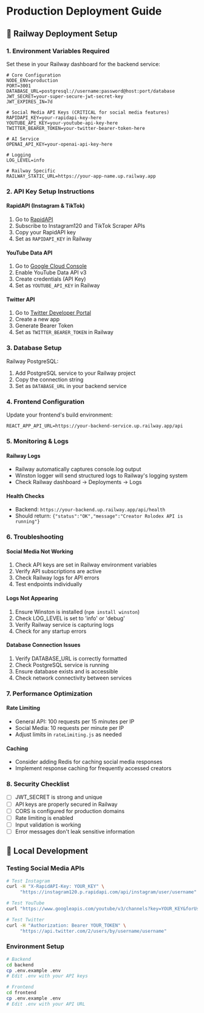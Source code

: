 # Production Deployment Guide

## 🚀 Railway Deployment Setup

### 1. Environment Variables Required

Set these in your Railway dashboard for the backend service:

```env
# Core Configuration
NODE_ENV=production
PORT=3001
DATABASE_URL=postgresql://username:password@host:port/database
JWT_SECRET=your-super-secure-jwt-secret-key
JWT_EXPIRES_IN=7d

# Social Media API Keys (CRITICAL for social media features)
RAPIDAPI_KEY=your-rapidapi-key-here
YOUTUBE_API_KEY=your-youtube-api-key-here
TWITTER_BEARER_TOKEN=your-twitter-bearer-token-here

# AI Service
OPENAI_API_KEY=your-openai-api-key-here

# Logging
LOG_LEVEL=info

# Railway Specific
RAILWAY_STATIC_URL=https://your-app-name.up.railway.app
```

### 2. API Key Setup Instructions

#### RapidAPI (Instagram & TikTok)
1. Go to [RapidAPI](https://rapidapi.com/)
2. Subscribe to Instagram120 and TikTok Scraper APIs
3. Copy your RapidAPI key
4. Set as `RAPIDAPI_KEY` in Railway

#### YouTube Data API
1. Go to [Google Cloud Console](https://console.cloud.google.com/)
2. Enable YouTube Data API v3
3. Create credentials (API Key)
4. Set as `YOUTUBE_API_KEY` in Railway

#### Twitter API
1. Go to [Twitter Developer Portal](https://developer.twitter.com/)
2. Create a new app
3. Generate Bearer Token
4. Set as `TWITTER_BEARER_TOKEN` in Railway

### 3. Database Setup

Railway PostgreSQL:
1. Add PostgreSQL service to your Railway project
2. Copy the connection string
3. Set as `DATABASE_URL` in your backend service

### 4. Frontend Configuration

Update your frontend's build environment:
```env
REACT_APP_API_URL=https://your-backend-service.up.railway.app/api
```

### 5. Monitoring & Logs

#### Railway Logs
- Railway automatically captures console.log output
- Winston logger will send structured logs to Railway's logging system
- Check Railway dashboard → Deployments → Logs

#### Health Checks
- Backend: `https://your-backend.up.railway.app/api/health`
- Should return: `{"status":"OK","message":"Creator Rolodex API is running"}`

### 6. Troubleshooting

#### Social Media Not Working
1. Check API keys are set in Railway environment variables
2. Verify API subscriptions are active
3. Check Railway logs for API errors
4. Test endpoints individually

#### Logs Not Appearing
1. Ensure Winston is installed (`npm install winston`)
2. Check LOG_LEVEL is set to 'info' or 'debug'
3. Verify Railway service is capturing logs
4. Check for any startup errors

#### Database Connection Issues
1. Verify DATABASE_URL is correctly formatted
2. Check PostgreSQL service is running
3. Ensure database exists and is accessible
4. Check network connectivity between services

### 7. Performance Optimization

#### Rate Limiting
- General API: 100 requests per 15 minutes per IP
- Social Media: 10 requests per minute per IP
- Adjust limits in `rateLimiting.js` as needed

#### Caching
- Consider adding Redis for caching social media responses
- Implement response caching for frequently accessed creators

### 8. Security Checklist

- [ ] JWT_SECRET is strong and unique
- [ ] API keys are properly secured in Railway
- [ ] CORS is configured for production domains
- [ ] Rate limiting is enabled
- [ ] Input validation is working
- [ ] Error messages don't leak sensitive information

## 🔧 Local Development

### Testing Social Media APIs
```bash
# Test Instagram
curl -H "X-RapidAPI-Key: YOUR_KEY" \
     "https://instagram120.p.rapidapi.com/api/instagram/user/username"

# Test YouTube
curl "https://www.googleapis.com/youtube/v3/channels?key=YOUR_KEY&forUsername=username"

# Test Twitter
curl -H "Authorization: Bearer YOUR_TOKEN" \
     "https://api.twitter.com/2/users/by/username/username"
```

### Environment Setup
```bash
# Backend
cd backend
cp .env.example .env
# Edit .env with your API keys

# Frontend
cd frontend
cp .env.example .env
# Edit .env with your API URL
```
